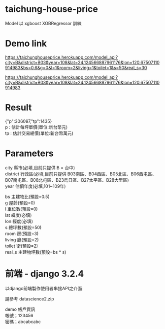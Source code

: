 # taichung-house-price

Model 以 xgboost XGBRegressor 訓練

# Demo link
https://taichunghouseprice.herokuapp.com/model_api?city=B&district=B03&year=108&lat=24.124566887961176&lon=120.67507110914983&bs=0.6&g=0&l=1&room=2&living=1&toilet=1&s=50&real_s=30

https://taichunghouseprice.herokuapp.com/model_api?city=B&district=B03&year=108&lat=24.124566887961176&lon=120.67507110914983

# Result
{"p":306097,"tp":1435}\
p : 估計每坪單價(單位:新台幣元)\
tp : 估計交易總價(單位:新台幣萬元)

# Parameters
city      縣市(必填,目前只提供 B = 台中)\
district  行政區(必填,目前只提供 B03南區、B04西區、B05北區、B06西屯區、B07南屯區、B08北屯區、B23烏日區、B27太平區、B28大里區)\
year      估價年度(必填,101~109年)

bs      主建物比(預設=0.5)\
g       屋齡(預設=0)\
l       車位數(預設=0)\
lat     緯度(必填)\
lon     經度(必填)\
s       總坪數(預設=50)\
room    房(預設=3)\
living  廳(預設=2)\
toilet  衛(預設=2)\
real_s  主建物坪數(預設=bs * s)

# 前端 - django 3.2.4

以django前端製作使用者串接API之介面

請參考 datascience2.zip

demo 帳戶資訊 \
帳號；123456 \
密碼；abcabcabc

